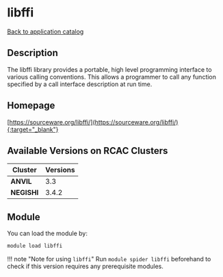 # libffi

[Back to application catalog](../app_catalog.md)

## Description

The libffi library provides a portable, high level programming interface to various calling conventions. This allows a programmer to call any function specified by a call interface description at run time.

## Homepage

[https://sourceware.org/libffi/](https://sourceware.org/libffi/){:target="_blank"}

## Available Versions on RCAC Clusters

|Cluster|Versions|
|---|---|
**ANVIL**|3.3
**NEGISHI**|3.4.2

## Module

You can load the module by:

```bash
module load libffi
```

!!! note "Note for using `libffi`"
    Run `module spider libffi` beforehand to check if this version requires any prerequisite modules.
